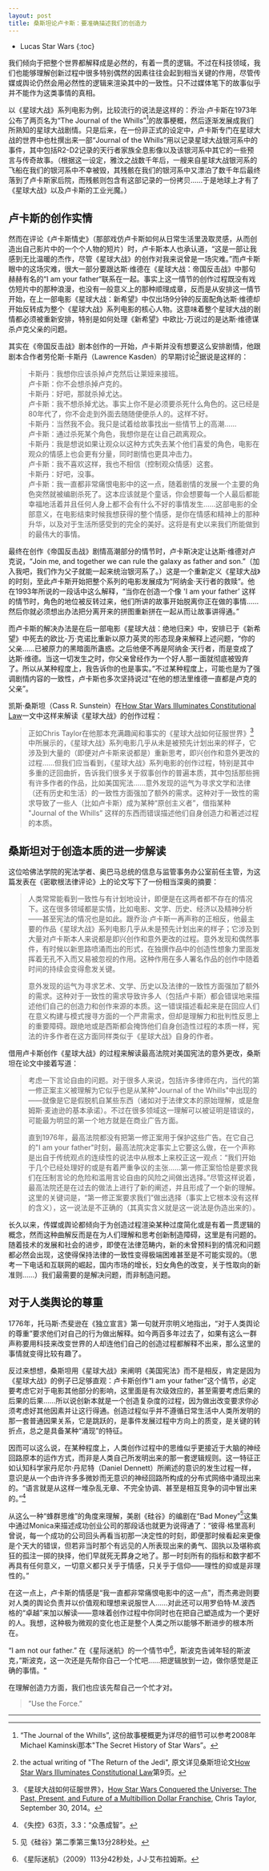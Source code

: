 ```yaml
---
layout: post
title: 桑斯坦论卢卡斯：要准确描述我们的创造力
---
```


* Lucas Star Wars
{:toc}

我们倾向于把整个世界都解释成是必然的，有着一贯的逻辑。不过在科技领域，我们也能够理解创新过程中很多特别偶然的因素往往会起到相当关键的作用，尽管传媒或舆论仍然会用必然性的逻辑来渲染其中的一致性。只不过媒体笔下的故事似乎并不能作为这类事情的真相。

以《星球大战》系列电影为例，比较流行的说法是这样的：乔治·卢卡斯在1973年公布了两页名为“The Journal of the Whills”[^1]的故事梗概，然后逐渐发展成我们所熟知的星球大战剧情。只是后来，在一份非正式的设定中，卢卡斯专门在星球大战的世界中也杜撰出来一部“Journal of the Whills”用以记录星球大战银河系中的事件，其中包括R2-D2记录的天行者家族全息影像以及该银河系中其它的一些预言与传奇故事。（根据这一设定，雅汶之战数千年后，一艘来自星球大战银河系的飞船在我们的银河系中不幸被毁，其残骸在我们的银河系中又漂泊了数千年后最终落到了卢卡斯家后院，而残骸则包含有这部记录的一份拷贝……于是地球上才有了《星球大战》以及卢卡斯的工业光魔。）

[^1]: “The Journal of the Whills”, 这份故事梗概更为详尽的细节可以参考2008年Michael Kaminski那本"The Secret History of Star Wars”。

## 卢卡斯的创作实情

然而在评论《卢卡斯情史》（那部戏仿卢卡斯如何从日常生活里汲取灵感，从而创造出自己影片中的一个个人物的短片）时，卢卡斯本人也承认道，“这是一部让我感到无比温暖的杰作，尽管《星球大战》的创作对我来说曾是一场灾难。”而卢卡斯眼中的这场灾难，很大一部分要跟达斯·维德在《星球大战：帝国反击战》中那句赫赫有名的“I am your father“联系在一起。事实上这一情节的创作过程既没有戏仿短片中的那种浪漫，也没有一般意义上的那种顺理成章，反而是从安排这一情节开始，在上一部电影《星球大战：新希望》中仅出场9分钟的反面配角达斯·维德却开始反转成为整个《星球大战》系列电影的核心人物。这意味着整个星球大战的剧情都必须被重新安排，特别是如何处理《新希望》中欧比-万说过的是达斯·维德谋杀卢克父亲的问题。

其实在《帝国反击战》剧本创作的一开始，卢卡斯并没有想要这么安排剧情，他跟剧本合作者劳伦斯·卡斯丹（Lawrence Kasden）的早期讨论[^2]据说是这样的：

[^2]: the actual writing of "The Return of the Jedi", 原文详见桑斯坦论文[How Star Wars Illuminates Constitutional Law](http://cdn.arstechnica.net/wp-content/uploads/2015/05/starwars.pdf)第9页。

> 卡斯丹：我想你应该杀掉卢克然后让莱娅来接班。  
> 卢卡斯：你不会想杀掉卢克的。  
> 卡斯丹：好吧，那就杀掉尤达。  
> 卢卡斯：我不想杀掉尤达。事实上你不是必须要杀死什么角色的。这已经是80年代了，你不会走到外面去随随便便杀人的。这样不好。  
> 卡斯丹：当然我不会。我只是试着给故事找出一些情节上的高潮……  
> 卢卡斯：通过杀死某个角色，我想你是在让自己疏离观众。  
> 卡斯丹：我是想说如果让观众以这种方式失去某个他们喜爱的角色，电影在观众的情感上也会更有分量，同时剧情也更具冲击力。  
> 卢卡斯：我不喜欢这样，我也不相信（控制观众情感）这套。  
> 卡斯丹：好吧，没事。  
> 卢卡斯：我一直都非常痛恨电影中的这一点，随着剧情的发展一个主要的角色突然就被编剧杀死了。这本应该就是个童话，你会想要每一个人最后都能幸福地活着并且任何人身上都不会有什么不好的事情发生……这部电影的全部意义，在电影结束时候我想获得的整个情感，是你在情感和精神上的那种升华，以及对于生活所感受到的完全的美好。这将是有史以来我们所能做到的最伟大的事情。  

最终在创作《帝国反击战》剧情高潮部分的情节时，卢卡斯决定让达斯·维德对卢克说，“Join me, and together we can rule the galaxy as father and son.”（加入我吧，我们作为父子就能一起来统治银河系了。）这是一个重新定义《星球大战》的时刻，至此卢卡斯开始把整个系列的电影发展成为“阿纳金·天行者的救赎”。他在1993年所说的一段话中这么解释，“当你在创造一个像 'I am your father’ 这样的情节时，角色的地位被反转过来，他们所讲的故事开始脱离你正在做的事情……然后你就必须想出办法把分离开来的拼图重新拼在一起从而让故事讲得通。”

而卢卡斯的解决办法是在后一部电影《星球大战：绝地归来》中，安排已于《新希望》中死去的欧比-万·克诺比重新以原力英灵的形态现身来解释上述问题，“你的父亲……已被原力的黑暗面所蛊惑。之后他便不再是阿纳金·天行者，而是变成了达斯·维德。当这一切发生之时，你父亲曾经作为一个好人那一面就彻底被毁弃了。所以从某种程度上，我告诉你的也是事实。”不过某种程度上，可能也是为了强调剧情内容的一致性，卢卡斯也多次坚持说过“在他的想法里维德一直都是卢克的父亲”。

凯斯·桑斯坦（Cass R. Sunstein）在[How Star Wars Illuminates Constitutional Law](http://cdn.arstechnica.net/wp-content/uploads/2015/05/starwars.pdf)一文中这样来解读《星球大战》的创作过程：

> 正如Chris Taylor在他那本充满趣闻和事实的《星球大战如何征服世界》[^3]中所展示的，《星球大战》系列电影几乎从未是被预先计划出来的样子，它涉及到大量的（即便对卢卡斯来说都是）重新思考，即兴创作和意外更改的过程……但我们应当看到，《星球大战》系列电影的创作过程，特别是其中多重的迂回曲折，告诉我们很多关于叙事创作的普遍本质，其中包括那些拥有许多作者的作品，比如美国宪法……意外发现的运气为寻求文学和法律（还有历史和生活）的一致性方面强加了额外的需求。这种对于一致性的需求导致了一些人（比如卢卡斯）成为某种“原创主义者”，借指某种 "Journal of the Whills” 这样的东西而错误描述他们自身创造力和著述过程的本质。

[^3]: 《星球大战如何征服世界》，[How Star Wars Conquered the Universe: The Past, Present, and Future of a Multibillion Dollar Franchise](http://www.howstarwarsconquered.com/index.html), Chris Taylor, September 30, 2014。

## 桑斯坦对于创造本质的进一步解读

这位哈佛法学院的宪法学者、奥巴马总统的信息与监管事务办公室前任主管，为这篇发表在《密歇根法律评论》上的论文写下了一份相当深奥的摘要：

> 人类常常能看到一致性与有计划地设计，即便是在这两者都不存在的情况下。这在很多领域都是实情，比如电影、文学、历史、经济以及精神分析——甚至宪法的情况也是如此。跟乔治·卢卡斯一再声称的正相反，他最主要的作品《星球大战》系列电影几乎从未是预先计划出来的样子；它涉及到大量对卢卡斯本人来说都是即兴创作和意外更改的过程。意外发现和偶然事件，有时候以新思路喷涌而出的形式，在独撰作品中的创造性想象力里面发挥着无孔不入而又易被忽视的作用。这种作用在多人署名作品的创作中随着时间的持续会变得愈发关键。
>
> 意外发现的运气为寻求艺术、文学、历史以及法律的一致性方面强加了额外的需求。这种对于一致性的需求导致许多人（包括卢卡斯）都会错误地来描述他们自己的创造力和创作来源的本质。这一错误描述看起来是在回应人们在意义构建与模式搜寻方面的一个严肃需求，但却是理解力和批判性反思上的重要障碍。跟绝地或是西斯都会掩饰他们自身创造性过程的本质一样，宪法的许多作者在这方面同样类似于《星球大战》自身的作者。

借用卢卡斯创作《星球大战》的过程来解读最高法院对美国宪法的意外更改，桑斯坦在论文中接着写道：

> 考虑一下言论自由的问题。对于很多人来说，包括许多律师在内，当代的第一修正案主义被理解为它似乎也是从某种"Journal of the Whills"中出现的——就像是它是假脱机自某些东西（诸如对于法律文本的原始理解，或是詹姆斯·麦迪逊的基本承诺）。不过在很多领域这一理解可以被证明是错误的，可能最为明显的第一个地方就是在商业广告方面。
>
> 直到1976年，最高法院都没有把第一修正案用于保护这些广告。在它自己的"I am your father"时刻，最高法院决定事实上它要这么做，在一个声称是出自于传统观点的连续性的说法中从根本上来校正这一观点：“我们开始于几个已经处理好的或是有着严重争议的主张……第一修正案恰恰是要求我们在压制言论的危险和滥用言论自由的风险之间做出选择。”尽管这样说着，最高法院还是在过去的做法上进行了新的阐述，并且形成了一个新的理解。这里的关键词是，“第一修正案要求我们”做出选择（事实上它根本没有这样的含义），这一说法是不正确的（其真实含义就是这一说法是伪造出来的）。

长久以来，传媒或舆论都倾向于为创造过程渲染某种过度简化或是有着一贯逻辑的概念，然而这种曲解反而是在为人们理解和思考创新制造障碍，这里是有问题的。随着技术的发展和社会的进步，即使在法律范畴内，新的未曾预料到的情况和问题都必然会出现，这使得保持法律的一致性变得极端困难甚至是不可能实现的。（思考一下电话和互联网的崛起，国内市场的增长，妇女角色的改变，关于性取向的新准则……）我们最需要的是解决问题，而非制造问题。

## 对于人类舆论的尊重

1776年，托马斯·杰斐逊在《独立宣言》第一句就开宗明义地指出，“对于人类舆论的尊重”要求他们对自己的行为做出解释。如今两百多年过去了，如果有这么一群声称要用科技来改变世界的人却连他们自己的创造过程都解释不出来，那么这里的事情就变得比较有趣了。

反过来想想，桑斯坦用《星球大战》来阐明《美国宪法》而不是相反，肯定是因为《星球大战》的例子已足够直观：卢卡斯创作“I am your father”这个情节，必定要考虑它对于电影其他部分的影响，这里面是有次级效应的，甚至需要考虑后果的后果的后果……所以说创新本就是一个创造复杂度的过程，因为做出改变要求你必须考虑好其他因素并让这行得通。创造过程似乎并不遵循日常生活中人类所发明的那一套普通因果关系，它是跳跃的，是事件发展过程中方向上的质变，是关键的转折点，总之是具备某种“涌现”的特征。

因而可以这么说，在某种程度上，人类创作过程中的思维似乎更接近于大脑的神经回路原本的运作方式，而非是人类自己所发明出来的那一套逻辑规则。这一特征正如认知科学家丹尼尔·丹尼特（Daniel Dennett）所阐述的意识的发生过程一样，意识是从一个由许许多多微妙而无意识的神经回路所构成的分布式网络中涌现出来的。“语言就是从这样一堆杂乱无章、不完全协调、甚至是相互竞争的词中冒出来的。”[^4]

[^4]: 《失控》63页，3.3：“众愚成智”。

从这么一种“蜂群思维”的角度来理解，美剧《硅谷》的编剧在“Bad Money”[^5]这集中通过Monica来描述成功创业公司的那段话也就更为说得通了：“彼得·格里高利曾说，每一个成功的公司回头再看当初那一决定性的时刻，即便那时候看起来更像是个天大的错误，但若非当时那个有远见的人所表现出来的勇气、固执以及堪称疯狂的孤注一掷的抉择，他们早就死无葬身之地了。那一时刻所有的指标和数字都不再具有任何意义，一切意义都只关乎于情感，只关乎于信仰——理性的抑或是非理性的。”

[^5]: 见《硅谷》第二季第三集13分28秒处。

在这一点上，卢卡斯的情感是“我一直都非常痛恨电影中的这一点”，而杰弗逊则要对人类的舆论负责并以价值观和理想来说服世人……对此还可以用罗伯特·M.波西格的“卓越”来加以解读——意味着创作过程中你同时也在把自己塑造成为一个更好的人。我想，这种极为微观的变化也正是整个人类之所以能够不断进步的根本所在。

“I am not our father.” 在《星际迷航》的一个情节中[^6]，斯波克告诫年轻的斯波克，”斯波克，这一次还是先帮你自己一个忙吧……把逻辑放到一边，做你感觉是正确的事情。“

[^6]: 《星际迷航》（2009）113分42秒处，J·J·艾布拉姆斯。

在理解创造力方面，我们也应该先帮自己一个忙才对。

> ”Use the Force.”

***
